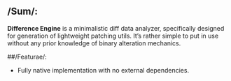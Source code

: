 ## /Sum/:
**Difference Engine** is a minimalistic diff data analyzer, specifically designed for generation of lightweight patching utils. It’s rather simple to put in use without any prior knowledge of binary alteration mechanics. 

##/Featurae/:
- Fully native implementation with no external dependencies.
